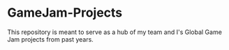 # GameJam-Projects
This repository is meant to serve as a hub of my team and I's Global Game Jam projects from past years. 
